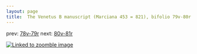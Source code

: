 ```yaml
---
layout: page
title:  The Venetus B manuscript (Marciana 453 = 821), bifolio 79v-80r
---
```


prev: [78v-79r](../78v-79r/) next: [80v-81r](../80v-81r/)



[![Linked to zoomble image](http://www.homermultitext.org/iipsrv?IIIF=/project/homer/pyramidal/deepzoom/hmt/vbbifolio/v1/vb_79v_80r.tif/full/2000,/0/default.jpg)](http://www.homermultitext.org/ict2/?urn=urn:cite2:hmt:vbbifolio.v1:vb_79v_80r)

